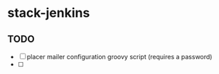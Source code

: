 # stack-jenkins

## TODO
 - [ ] placer mailer configuration groovy script (requires a password)
 - [ ] 